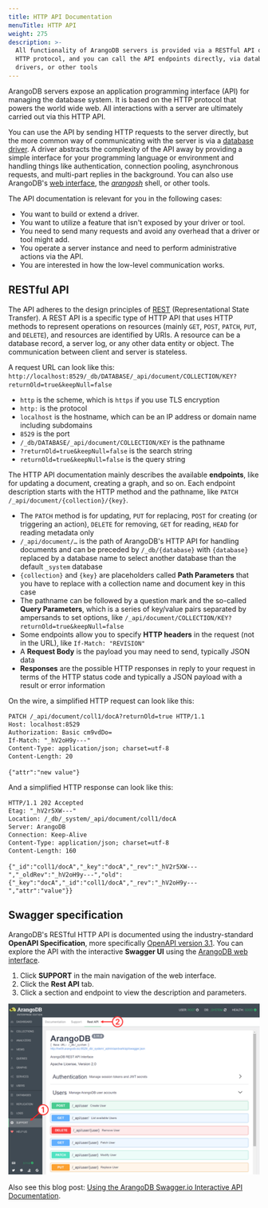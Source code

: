 ```yaml
---
title: HTTP API Documentation
menuTitle: HTTP API
weight: 275
description: >-
  All functionality of ArangoDB servers is provided via a RESTful API over the
  HTTP protocol, and you can call the API endpoints directly, via database
  drivers, or other tools
---
```

ArangoDB servers expose an application programming interface (API) for managing
the database system. It is based on the HTTP protocol that powers the
world wide web. All interactions with a server are ultimately carried out via
this HTTP API.

You can use the API by sending HTTP requests to the server directly, but the
more common way of communicating with the server is via a [database driver](../drivers/_index.md).
A driver abstracts the complexity of the API away by providing a simple
interface for your programming language or environment and handling things like
authentication, connection pooling, asynchronous requests, and multi-part replies
in the background. You can also use ArangoDB's [web interface](../../components/web-interface/_index.md),
the [_arangosh_](../../components/tools/arangodb-shell/_index.md) shell, or other tools.

The API documentation is relevant for you in the following cases:

- You want to build or extend a driver.
- You want to utilize a feature that isn't exposed by your driver or tool.
- You need to send many requests and avoid any overhead that a driver or tool might add.
- You operate a server instance and need to perform administrative actions via the API.
- You are interested in how the low-level communication works.

## RESTful API

The API adheres to the design principles of [REST](https://en.wikipedia.org/wiki/Representational_state_transfer) 
(Representational State Transfer). A REST API is a specific type of HTTP API
that uses HTTP methods to represent operations on resources (mainly `GET`,
`POST`, `PATCH`, `PUT`, and `DELETE`), and resources are identified by URIs.
A resource can be a database record, a server log, or any other data entity or
object. The communication between client and server is stateless.

A request URL can look like this:
`http://localhost:8529/_db/DATABASE/_api/document/COLLECTION/KEY?returnOld=true&keepNull=false`
- `http` is the scheme, which is `https` if you use TLS encryption
- `http:` is the protocol
- `localhost` is the hostname, which can be an IP address or domain name including subdomains
- `8529` is the port
- `/_db/DATABASE/_api/document/COLLECTION/KEY` is the pathname
- `?returnOld=true&keepNull=false` is the search string
- `returnOld=true&keepNull=false` is the query string

The HTTP API documentation mainly describes the available **endpoints**, like
for updating a document, creating a graph, and so on. Each endpoint description
starts with the HTTP method and the pathname, like `PATCH /_api/document/{collection}/{key}`.
- The `PATCH` method is for updating, `PUT` for replacing, `POST` for creating
  (or triggering an action), `DELETE` for removing, `GET` for reading,
  `HEAD` for reading metadata only
- `/_api/document/…` is the path of ArangoDB's HTTP API for handling documents
  and can be preceded by `/_db/{database}` with `{database}` replaced by a
  database name to select another database than the default `_system` database
- `{collection}` and `{key}` are placeholders called **Path Parameters** that
  you have to replace with a collection name and document key in this case
- The pathname can be followed by a question mark and the so-called
  **Query Parameters**, which is a series of key/value pairs separated by
  ampersands to set options, like `/_api/document/COLLECTION/KEY?returnOld=true&keepNull=false`
- Some endpoints allow you to specify **HTTP headers** in the request
  (not in the URL), like `If-Match: "REVISION"`
- A **Request Body** is the payload you may need to send, typically JSON data
- **Responses** are the possible HTTP responses in reply to your request in terms
  of the HTTP status code and typically a JSON payload with a result or error information

On the wire, a simplified HTTP request can look like this:

```
PATCH /_api/document/coll1/docA?returnOld=true HTTP/1.1
Host: localhost:8529
Authorization: Basic cm9vdDo=
If-Match: "_hV2oH9y---"
Content-Type: application/json; charset=utf-8
Content-Length: 20

{"attr":"new value"}
```

And a simplified HTTP response can look like this:

```
HTTP/1.1 202 Accepted
Etag: "_hV2r5XW---"
Location: /_db/_system/_api/document/coll1/docA
Server: ArangoDB
Connection: Keep-Alive
Content-Type: application/json; charset=utf-8
Content-Length: 160

{"_id":"coll1/docA","_key":"docA","_rev":"_hV2r5XW---","_oldRev":"_hV2oH9y---","old":{"_key":"docA","_id":"coll1/docA","_rev":"_hV2oH9y---","attr":"value"}}
```

## Swagger specification

ArangoDB's RESTful HTTP API is documented using the industry-standard
**OpenAPI Specification**, more specifically [OpenAPI version 3.1](https://swagger.io/specification/).
You can explore the API with the interactive **Swagger UI** using the
[ArangoDB web interface](../../components/web-interface/_index.md).

1. Click **SUPPORT** in the main navigation of the web interface.
2. Click the **Rest API** tab.
3. Click a section and endpoint to view the description and parameters.

![The web interface with the navigation on the left and the tabs at the top](../../../images/swagger_serverapi_overview.png)

Also see this blog post:
[Using the ArangoDB Swagger.io Interactive API Documentation](https://www.arangodb.com/2018/03/using-arangodb-swaggerio-interactive-api-documentation/).
